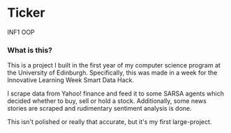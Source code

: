# Ticker
INF1 OOP

### What is this?

This is a project I built in the first year of my computer science program at the University of Edinburgh. Specifically,
this was made in a week for the Innovative Learning Week Smart Data Hack.

I scrape data from Yahoo! finance and feed it to some SARSA agents which decided whether to buy, sell or hold a stock.
Additionally, some news stories are scraped and rudimentary sentiment analysis is done.

This isn't polished or really that accurate, but it's my first large-project.
